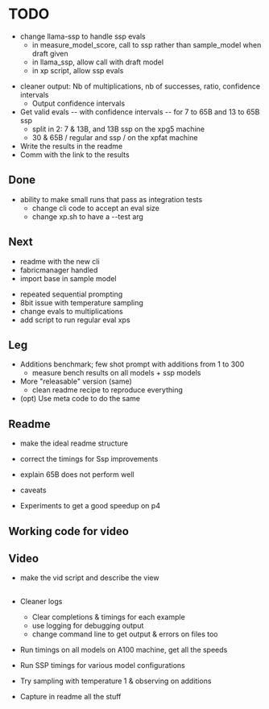 # TODO
+ change llama-ssp to handle ssp evals
  + in measure_model_score, call to ssp rather than sample_model when draft given
  + in llama_ssp, allow call with draft model
  + in xp script, allow ssp evals

- cleaner output: Nb of multiplications, nb of successes, ratio, confidence intervals
  + Output confidence intervals
- Get valid evals -- with confidence intervals -- for 7 to 65B and 13 to 65B ssp
  - split in 2: 7 & 13B, and 13B ssp on the xpg5 machine
  - 30 & 65B / regular and ssp / on the xpfat machine
- Write the results in the readme
- Comm with the link to the results

## Done
+ ability to make small runs that pass as integration tests
  + change cli code to accept an eval size
  + change xp.sh to have a --test arg

## Next
- readme with the new cli
- fabricmanager handled
- import base in sample model


+ repeated sequential prompting
+ 8bit issue with temperature sampling
+ change evals to multiplications
+ add script to run regular eval xps
## Leg
- Additions benchmark; few shot prompt with additions from 1 to 300
  - measure bench results on all models + ssp models
- More "releasable" version (same)
  - clean readme recipe to reproduce everything
- (opt) Use meta code to do the same

## Readme
- make the ideal readme structure
- correct the timings for Ssp improvements
- explain 65B does not perform well
- caveats


- Experiments to get a good speedup on p4

## Working code for video

## Video
- make the vid script and describe the view

## 
- Cleaner logs
  - Clear completions & timings for each example
  - use logging for debugging output
  - change command line to get output & errors on files too
- Run timings on all models on A100 machine, get all the speeds
- Run SSP timings for various model configurations

- Try sampling with temperature 1 & observing on additions
- Capture in readme all the stuff





